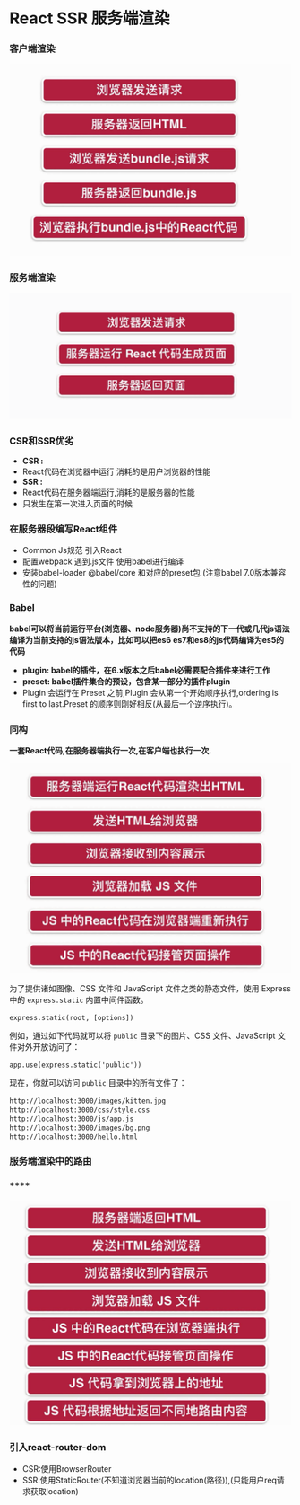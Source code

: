 # React SSR 服务端渲染

### 客户端渲染

![CSR](.gitbook/assets/0jhlm2s0z-ajyk-a19-82.png)

### 服务端渲染

![](.gitbook/assets/gessp4bwne0o0rnhmo0-0.png)

### CSR和SSR优劣

* **CSR :** 
* React代码在浏览器中运行 消耗的是用户浏览器的性能
* **SSR :**
*  React代码在服务器端运行,消耗的是服务器的性能
* 只发生在第一次进入页面的时候

### 在服务器段编写React组件

* Common Js规范 引入React
* 配置webpack 遇到.js文件 使用babel进行编译
* 安装babel-loader @babel/core 和对应的preset包 \(注意babel 7.0版本兼容性的问题\)

### **Babel**

**babel可以将当前运行平台\(浏览器、node服务器\)尚不支持的下一代或几代js语法编译为当前支持的js语法版本，比如可以把es6 es7和es8的js代码编译为es5的代码**

* **plugin: babel的插件，在6.x版本之后babel必需要配合插件来进行工作**
* **preset: babel插件集合的预设，包含某一部分的插件plugin**
* Plugin 会运行在 Preset 之前,Plugin 会从第一个开始顺序执行,ordering is first to last.Preset 的顺序则刚好相反\(从最后一个逆序执行\)。

### **同构**

**一套React代码,在服务器端执行一次,在客户端也执行一次.**

![](.gitbook/assets/f-3zn-g-x-rx9bauusd-4a4.png)

 为了提供诸如图像、CSS 文件和 JavaScript 文件之类的静态文件，使用 Express 中的 `express.static` 内置中间件函数。

```text
express.static(root, [options])
```

例如，通过如下代码就可以将 `public` 目录下的图片、CSS 文件、JavaScript 文件对外开放访问了：

```text
app.use(express.static('public'))
```

现在，你就可以访问 `public` 目录中的所有文件了：

```text
http://localhost:3000/images/kitten.jpg
http://localhost:3000/css/style.css
http://localhost:3000/js/app.js
http://localhost:3000/images/bg.png
http://localhost:3000/hello.html
```

### **服务端渲染中的路由**

###  **** 

![CSR&#x8DEF;&#x7531;](.gitbook/assets/image.png)

### 引入react-router-dom

* CSR:使用BrowserRouter
* SSR:使用StaticRouter\(不知道浏览器当前的location\(路径\)\),\(只能用户req请求获取location\)

